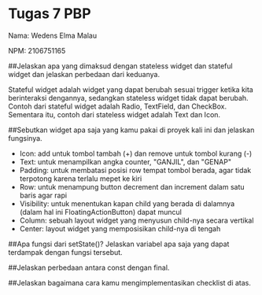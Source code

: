 # Tugas 7 PBP

Nama: Wedens Elma Malau

NPM: 2106751165


##Jelaskan apa yang dimaksud dengan stateless widget dan stateful widget dan jelaskan perbedaan dari keduanya.

Stateful widget adalah widget yang dapat berubah sesuai trigger ketika kita berinteraksi dengannya, sedangkan stateless widget tidak dapat berubah. Contoh dari stateful widget adalah Radio, TextField, dan CheckBox. Sementara itu, contoh dari stateless widget adalah Text dan Icon.

##Sebutkan widget apa saja yang kamu pakai di proyek kali ini dan jelaskan fungsinya.

* Icon: add untuk tombol tambah (+) dan remove untuk tombol kurang (-)
* Text: untuk menampilkan angka counter, "GANJIL", dan "GENAP"
* Padding: untuk membatasi posisi row tempat tombol berada, agar tidak terpotong karena terlalu mepet ke kiri
* Row: untuk menampung button decrement dan increment dalam satu baris agar rapi
* Visibility: untuk menentukan kapan child yang berada di dalamnya (dalam hal ini FloatingActionButton) dapat muncul
* Column: sebuah layout widget yang menyusun child-nya secara vertikal
* Center: layout widget yang memposisikan child-nya di tengah

##Apa fungsi dari setState()? Jelaskan variabel apa saja yang dapat terdampak dengan fungsi tersebut.



##Jelaskan perbedaan antara const dengan final.



##Jelaskan bagaimana cara kamu mengimplementasikan checklist di atas.
